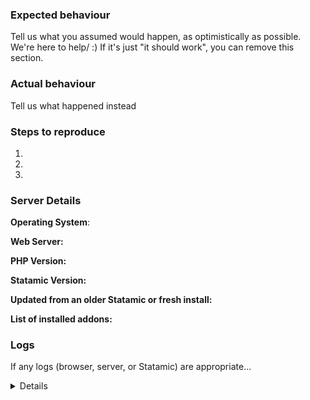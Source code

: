 ### Expected behaviour
Tell us what you assumed would happen, as optimistically as possible. We're here to help/ :)
If it's just "it should work", you can remove this section.

### Actual behaviour
Tell us what happened instead

### Steps to reproduce
1.  
2.  
3.  

### Server Details

**Operating System**:

**Web Server:**

**PHP Version:**

**Statamic Version:**

**Updated from an older Statamic or fresh install:**

**List of installed addons:**


### Logs
If any logs (browser, server, or Statamic) are appropriate...
<details>
```
Paste em here
```
</details>

